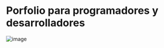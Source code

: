 # Porfolio para programadores y desarrolladores

![image](https://github.com/NacheteTnf/portfolio.dev/assets/78969670/0b10e246-4d2c-4afe-be2f-96d3c66942d2)
